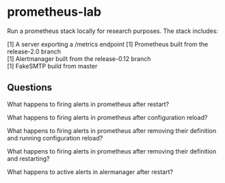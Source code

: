# prometheus-lab
Run a prometheus stack locally for research purposes. The stack includes:

[1] A server exporting a /metrics endpoint
[1] Prometheus built from the release-2.0 branch  
[1] Alertmanager built from the release-0.12 branch  
[1] FakeSMTP build from master

## Questions

What happens to firing alerts in prometheus after restart?

What happens to firing alerts in prometheus after configuration reload?

What happens to firing alerts in prometheus after removing their definition and running configuration reload?

What happens to firing alerts in prometheus after removing their definition and restarting?

What happens to active alerts in alermanager after restart? 
 